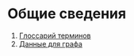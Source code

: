 # Общие сведения

1. [Глоссарий терминов](docs/glossary.md)
2. [Данные для графа](docs/glossary_graph.md)
